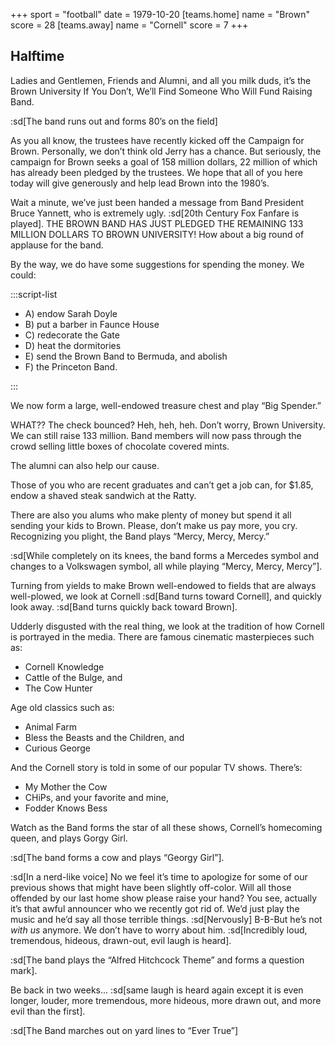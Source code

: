 +++
sport = "football"
date = 1979-10-20
[teams.home]
name = "Brown"
score = 28
[teams.away]
name = "Cornell"
score = 7
+++

## Halftime

Ladies and Gentlemen, Friends and Alumni, and all you milk duds, it’s the Brown University If You Don’t, We’ll Find Someone Who Will Fund Raising Band.

:sd[The band runs out and forms 80’s on the field]

As you all know, the trustees have recently kicked off the Campaign for Brown. Personally, we don’t think old Jerry has a chance. But seriously, the campaign for Brown seeks a goal of 158 million dollars, 22 million of which has already been pledged by the trustees. We hope that all of you here today will give generously and help lead Brown into the 1980’s.

Wait a minute, we’ve just been handed a message from Band President Bruce Yannett, who is extremely ugly. :sd[20th Century Fox Fanfare is played]. THE BROWN BAND HAS JUST PLEDGED THE REMAINING 133 MILLION DOLLARS TO BROWN UNIVERSITY! How about a big round of applause for the band.

By the way, we do have some suggestions for spending the money. We could:

:::script-list

- A) endow Sarah Doyle
- B) put a barber in Faunce House
- C) redecorate the Gate
- D) heat the dormitories
- E) send the Brown Band to Bermuda, and abolish
- F) the Princeton Band.

:::

We now form a large, well-endowed treasure chest and play “Big Spender.”

WHAT?? The check bounced? Heh, heh, heh. Don’t worry, Brown University. We can still raise 133 million. Band members will now pass through the crowd selling little boxes of chocolate covered mints.

The alumni can also help our cause.

Those of you who are recent graduates and can’t get a job can, for $1.85, endow a shaved steak sandwich at the Ratty.

There are also you alums who make plenty of money but spend it all sending your kids to Brown. Please, don’t make us pay more, you cry. Recognizing you plight, the Band plays “Mercy, Mercy, Mercy.”

:sd[While completely on its knees, the band forms a Mercedes symbol and changes to a Volkswagen symbol, all while playing “Mercy, Mercy, Mercy”].

Turning from yields to make Brown well-endowed to fields that are always well-plowed, we look at Cornell :sd[Band turns toward Cornell], and quickly look away. :sd[Band turns quickly back toward Brown].

Udderly disgusted with the real thing, we look at the tradition of how Cornell is portrayed in the media. There are famous cinematic masterpieces such as:

- Cornell Knowledge
- Cattle of the Bulge, and
- The Cow Hunter

Age old classics such as:

- Animal Farm
- Bless the Beasts and the Children, and
- Curious George

And the Cornell story is told in some of our popular TV shows. There’s:

- My Mother the Cow
- CHiPs, and your favorite and mine,
- Fodder Knows Bess

Watch as the Band forms the star of all these shows, Cornell’s homecoming queen, and plays Gorgy Girl.

:sd[The band forms a cow and plays “Georgy Girl”].

:sd[In a nerd-like voice] No we feel it’s time to apologize for some of our previous shows that might have been slightly off-color. Will all those offended by our last home show please raise your hand? You see, actually it’s that awful announcer who we recently got rid of. We’d just play the music and he’d say all those terrible things. :sd[Nervously] B-B-But he’s not _with us_ anymore. We don’t have to worry about him. :sd[Incredibly loud, tremendous, hideous, drawn-out, evil laugh is heard].

:sd[The band plays the “Alfred Hitchcock Theme” and forms a question mark].

Be back in two weeks... :sd[same laugh is heard again except it is even longer, louder, more tremendous, more hideous, more drawn out, and more evil than the first].

:sd[The Band marches out on yard lines to “Ever True”]
